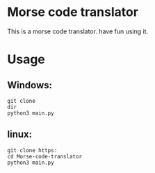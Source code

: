 # Morse code translator

This is a morse code translator. have fun using it.

# Usage

## Windows:
```
git clone 
dir 
python3 main.py
```

## linux: 
```
git clone https:
cd Morse-code-translator 
python3 main.py
```
